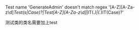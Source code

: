 Test name 'GenerateAdmin' doesn't match regex '[A-Z][A-Za-z\d]*Test(s|Case)?|Test[A-Z][A-Za-z\d]*|IT(.*)|(.*)IT(Case)?'

测试类的类名需要加上test